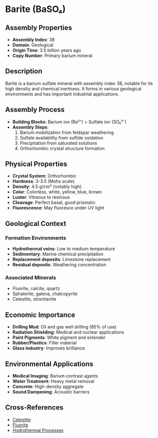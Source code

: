 # Barite (BaSO₄)

## Assembly Properties
- **Assembly Index**: 38
- **Domain**: Geological
- **Origin Time**: 3.5 billion years ago
- **Copy Number**: Primary barium mineral

## Description

Barite is a barium sulfate mineral with assembly index 38, notable for its high density and chemical inertness. It forms in various geological environments and has important industrial applications.

## Assembly Process

- **Building Blocks**: Barium ion (Ba²⁺) + Sulfate ion (SO₄²⁻)
- **Assembly Steps**:
  1. Barium mobilization from feldspar weathering
  2. Sulfate availability from sulfide oxidation
  3. Precipitation from saturated solutions
  4. Orthorhombic crystal structure formation

## Physical Properties

- **Crystal System**: Orthorhombic
- **Hardness**: 3-3.5 (Mohs scale)
- **Density**: 4.5 g/cm³ (notably high)
- **Color**: Colorless, white, yellow, blue, brown
- **Luster**: Vitreous to resinous
- **Cleavage**: Perfect basal, good prismatic
- **Fluorescence**: May fluoresce under UV light

## Geological Context

### Formation Environments
- **Hydrothermal veins**: Low to medium temperature
- **Sedimentary**: Marine chemical precipitation
- **Replacement deposits**: Limestone replacement
- **Residual deposits**: Weathering concentration

### Associated Minerals
- Fluorite, calcite, quartz
- Sphalerite, galena, chalcopyrite
- Celestite, strontianite

## Economic Importance

- **Drilling Mud**: Oil and gas well drilling (85% of use)
- **Radiation Shielding**: Medical and nuclear applications
- **Paint Pigments**: White pigment and extender
- **Rubber/Plastics**: Filler material
- **Glass Industry**: Improves brilliance

## Environmental Applications

- **Medical Imaging**: Barium contrast agents
- **Water Treatment**: Heavy metal removal
- **Concrete**: High-density aggregate
- **Sound Dampening**: Acoustic barriers

## Cross-References

- [Celestite](/domains/geological/minerals/sulfates/celestite.md)
- [Fluorite](/domains/geological/minerals/halides/fluorite.md)
- [Hydrothermal Processes](/domains/geological/processes/hydrothermal.md)